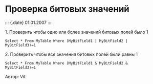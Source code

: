 Проверка битовых значений
=========================

::: {.date}
01.01.2007
:::

1\. Проверить чтобы одно или более значений битовых полей было 1

    Select * From MyTable Where (MyBitField1 | MyBitField2 | MyBitField3)=1

2\. Проверить чтобы все значения битовых полей были равны 1

    Select * From MyTable Where (MyBitField1 & MyBitField2 & MyBitField3)=1

Автор: Vit
